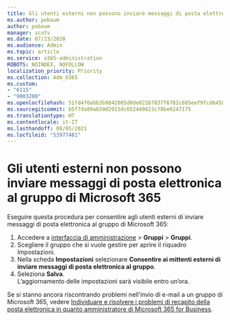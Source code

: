 ```yaml
---
title: Gli utenti esterni non possono inviare messaggi di posta elettronica al gruppo di Microsoft 365
ms.author: pebaum
author: pebaum
manager: scotv
ms.date: 07/23/2020
ms.audience: Admin
ms.topic: article
ms.service: o365-administration
ROBOTS: NOINDEX, NOFOLLOW
localization_priority: Priority
ms.collection: Adm_O365
ms.custom:
- "6115"
- "9003200"
ms.openlocfilehash: 51fd4f0abb3b9842085d0de02267037f6782c605eef9fcd64580ab8ccb18b4d3
ms.sourcegitcommit: b5f7da89a650d2915dc652449623c78be6247175
ms.translationtype: HT
ms.contentlocale: it-IT
ms.lasthandoff: 08/05/2021
ms.locfileid: "53977481"
---
```

# <a name="external-users-cant-send-email-to-microsoft-365-group"></a>Gli utenti esterni non possono inviare messaggi di posta elettronica al gruppo di Microsoft 365

Eseguire questa procedura per consentire agli utenti esterni di inviare messaggi di posta elettronica al gruppo di Microsoft 365:

1. Accedere a [interfaccia di amministrazione](https://admin.microsoft.com/) > **Gruppi** > **Gruppi**.
2. Scegliere il gruppo che si vuole gestire per aprire il riquadro Impostazioni.
3. Nella scheda **Impostazioni** selezionare **Consentire ai mittenti esterni di inviare messaggi di posta elettronica al gruppo**.
4. Seleziona **Salva**.</br>
    L’aggiornamento delle impostazioni sarà visibile entro un’ora. 

Se si stanno ancora riscontrando problemi nell'invio di e-mail a un gruppo di Microsoft 365, vedere [Individuare e risolvere i problemi di recapito della posta elettronica in quanto amministratore di Microsoft 365 for Business](/exchange/troubleshoot/email-delivery/email-delivery-issues).
